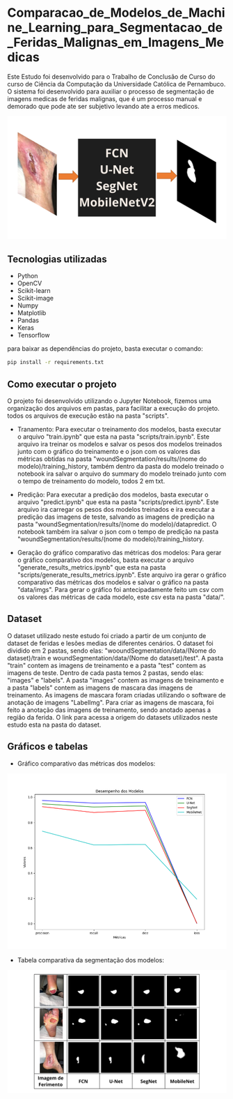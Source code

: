 # Comparacao_de_Modelos_de_Machine_Learning_para_Segmentacao_de_Feridas_Malignas_em_Imagens_Medicas

Este Estudo foi desenvolvido para o Trabalho de Conclusão de Curso do curso de Ciência da Computação da Universidade Católica de Pernambuco. O sistema foi desenvolvido para auxiliar o processo de segmentação de imagens medicas de feridas malignas, que é um processo manual e demorado que pode ate ser subjetivo levando ate a erros medicos.

![Segmentação representativa](./data/imgs/representacao_segmentacao.png)

## Tecnologias utilizadas

- Python
- OpenCV
- Scikit-learn
- Scikit-image
- Numpy
- Matplotlib
- Pandas
- Keras
- Tensorflow

para baixar as dependências do projeto, basta executar o comando:

```bash
pip install -r requirements.txt
```

## Como executar o projeto

O projeto foi desenvolvido utilizando o Jupyter Notebook, fizemos uma organização dos arquivos em pastas, para facilitar a execução do projeto. todos os arquivos de execução estão na pasta "scripts".

- Tranamento:  Para executar o treinamento dos modelos, basta executar o arquivo "train.ipynb" que esta na pasta "scripts/train.ipynb". Este arquivo ira treinar os modelos e salvar os pesos dos modelos treinados junto com o gráfico do treinamento e o json com os valores das métricas obtidas na pasta "woundSegmentation/results/(nome do modelo)/training_history, também dentro da pasta do modelo treinado o notebook ira salvar o arquivo do summary do modelo treinado junto com o tempo de treinamento do modelo, todos 2 em txt.

- Predição: Para executar a predição dos modelos, basta executar o arquivo "predict.ipynb" que esta na pasta "scripts/predict.ipynb". Este arquivo ira carregar os pesos dos modelos treinados e ira executar a predição das imagens de teste, salvando as imagens de predição na pasta "woundSegmentation/results/(nome do modelo)/datapredict. O notebook também ira salvar o json com o tempo de predição na pasta "woundSegmentation/results/(nome do modelo)/training_history.

- Geração do gráfico comparativo das métricas dos modelos: Para gerar o gráfico comparativo dos modelos, basta executar o arquivo "generate_results_metrics.ipynb" que esta na pasta "scripts/generate_results_metrics.ipynb". Este arquivo ira gerar o gráfico comparativo das métricas dos modelos e salvar o gráfico na pasta "data/imgs". Para gerar o gráfico foi antecipadamente feito um csv com os valores das métricas de cada modelo, este csv esta na pasta "data/".


## Dataset

O dataset utilizado neste estudo foi criado a partir de um conjunto de dataset de feridas e lesões medias de diferentes cenários. O dataset foi dividido em 2 pastas, sendo elas: "wooundSegmentation/data/(Nome do dataset)/train e woundSegmentation/data/(Nome do dataset)/test". A pasta "train" contem as imagens de treinamento e a pasta "test" contem as imagens de teste. Dentro de cada pasta temos 2 pastas, sendo elas: "images" e "labels". A pasta "images" contem as imagens de treinamento e a pasta "labels" contem as imagens de mascara das imagens de treinamento. As imagens de mascara foram criadas utilizando o software de anotação de imagens "LabelImg". Para criar as imagens de mascara, foi feito a anotação das imagens de treinamento, sendo anotado apenas a região da ferida. O link para acessa a origem do datasets utilizados neste estudo esta na pasta do dataset.

## Gráficos e tabelas

- Gráfico comparativo das métricas dos modelos:

![Gráfico comparativo](./data/imgs/results_metrics_models.png)

- Tabela comparativa da segmentação dos modelos:

![Tabela da segmentação](./data/imgs/resultado_segmentacao_modelos.png)
